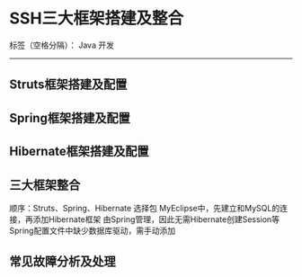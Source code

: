 # SSH三大框架搭建及整合

标签（空格分隔）： Java 开发

---

## Struts框架搭建及配置



## Spring框架搭建及配置



## Hibernate框架搭建及配置



## 三大框架整合

顺序：Struts、Spring、Hibernate
选择包
MyEclipse中，先建立和MySQL的连接，再添加Hibernate框架
由Spring管理，因此无需Hibernate创建Session等
Spring配置文件中缺少数据库驱动，需手动添加



## 常见故障分析及处理

